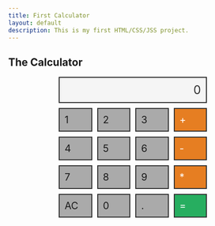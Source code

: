 ```yaml
---
title: First Calculator
layout: default
description: This is my first HTML/CSS/JSS project.
---
```


## The Calculator

<style>
  .calculator-container {
    display: grid;
    grid-template-columns: repeat(4, 1fr);
    gap: 10px;
    max-width: 300px;
    margin: auto;
  }
  .calculator-output {
    grid-column: span 4;
    padding: 10px;
    background-color: #f5f5f5;
    border: 2px solid #333;
    text-align: right;
    font-size: 24px;
    color: #333
  }
  .calculator-button {
    padding: 10px;
    background-color: #aaa;
    border: 2px solid #333;
    font-size: 20px;
    cursor: pointer;
    transition: background-color 0.3s;
  }
  .calculator-button:hover {
    background-color: #ccc;
  }
  .calculator-operation {
    background-color: #e67e22;
    color: white;
  }
  .calculator-operation:hover {
    background-color: #f39c12;
  }
  .calculator-equals {
    background-color: #27ae60;
    color: white;
  }
  .calculator-equals:hover {
    background-color: #2ecc71;
  }
</style>

<div class="calculator-container">
    <div class="calculator-output" id="output">0</div>
    <div class="calculator-button calculator-number">1</div>
    <div class="calculator-button calculator-number">2</div>
    <div class="calculator-button calculator-number">3</div>
    <div class="calculator-button calculator-operation">+</div>
    <div class="calculator-button calculator-number">4</div>
    <div class="calculator-button calculator-number">5</div>
    <div class="calculator-button calculator-number">6</div>
    <div class="calculator-button calculator-operation">-</div>
    <div class="calculator-button calculator-number">7</div>
    <div class="calculator-button calculator-number">8</div>
    <div class="calculator-button calculator-number">9</div>
    <div class="calculator-button calculator-operation">*</div>
    <div class="calculator-button calculator-clear">AC</div>
    <div class="calculator-button calculator-number">0</div>
    <div class="calculator-button calculator-number">.</div>
    <div class="calculator-button calculator-equals">=</div>
</div>

<script>
  let firstNumber = null;
  let operator = null;
  let nextReady = true;
  const output = document.getElementById("output");
  const numbers = document.querySelectorAll(".calculator-number");
  const operations = document.querySelectorAll(".calculator-operation");
  const clear = document.querySelector(".calculator-clear");
  const equals = document.querySelector(".calculator-equals");

  numbers.forEach(button => {
    button.addEventListener("click", function() {
      number(button.textContent);
    });
  });

  operations.forEach(button => {
    button.addEventListener("click", function() {
      operation(button.textContent);
    });
  });

  clear.addEventListener("click", clearCalc);
  equals.addEventListener("click", equal);

  function number(value) {
    if (nextReady) {
      output.innerHTML = value !== "0" ? value : "0";
      nextReady = false;
    } else {
      output.innerHTML += value;
    }
  }

  function operation(choice) {
    if (firstNumber === null) {
      firstNumber = parseFloat(output.innerHTML);
      operator = choice;
      nextReady = true;
    } else {
      firstNumber = calculate(firstNumber, parseFloat(output.innerHTML));
      operator = choice;
      output.innerHTML = firstNumber.toString();
      nextReady = true;
    }
  }

  function calculate(first, second) {
    switch (operator) {
      case "+": return first + second;
      case "-": return first - second;
      case "*": return first * second;
      default: return first;
    }
  }

  function equal() {
    if (firstNumber !== null) {
      output.innerHTML = calculate(firstNumber, parseFloat(output.innerHTML)).toString();
      firstNumber = null;
      nextReady = true;
    }
  }

  function clearCalc() {
    firstNumber = null;
    output.innerHTML = "0";
    nextReady = true;
  }
</script>